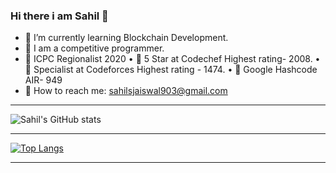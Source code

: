 ### Hi there i am Sahil 👋


- 🌱 I’m currently learning Blockchain Development.
- 🌱 I am a competitive programmer.
- 🌱 ICPC Regionalist 2020
• 🌱 5 Star at Codechef Highest rating- 2008.
• 🌱 Specialist at Codeforces Highest rating - 1474.
• 🌱 Google Hashcode AIR- 949
- :email: How to reach me: sahilsjaiswal903@gmail.com

---

![Sahil's GitHub stats](https://github-readme-stats.vercel.app/api?username=sahil-903&show_icons=true&theme=cobalt)


---

[![Top Langs](https://github-readme-stats.vercel.app/api/top-langs/?username=sahil-903&layout=compact)](https://github.com/sahil-903/github-readme-stats)


---

